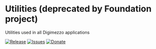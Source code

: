 # Utilities (deprecated by Foundation project)
Utilities used in all Digimezzo applications

[![Release](https://img.shields.io/github/release/digimezzo/Utilities.svg?style=flat-square)](https://github.com/digimezzo/Utilities/releases/latest)
[![Issues](https://img.shields.io/github/issues/digimezzo/Utilities.svg?style=flat-square)](https://github.com/digimezzo/Utilities/issues)
[![Donate](https://img.shields.io/badge/Donate-PayPal-green.svg)](https://www.paypal.com/cgi-bin/webscr?cmd=_s-xclick&hosted_button_id=MQALEWTEZ7HX8)

